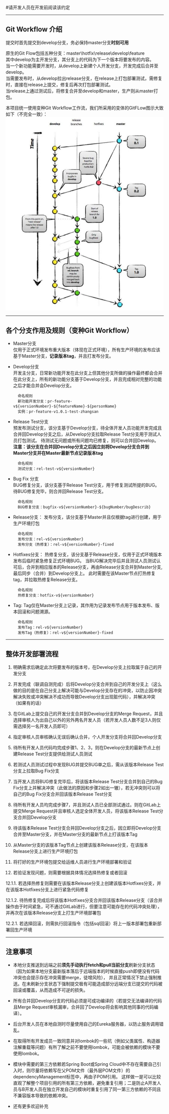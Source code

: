 #请开发人员在开发前阅读该约定

---
## Git Workflow 介绍

提交时首先提交到develop分支，务必保持master分支**时刻可用**

原生的Git Flow包括五种分支：master\hotfix\release\develop\feature  
其中develop为主开发分支，其分支上的代码为下一个版本将要发布的内容。  
当一个新功能需要开发时，从develop上新建个人开发分支，开发完成后合并至develop。  
当需要发布时，从develop拉出release分支，在release上打包部署测试，需修复时，直接在release上提交，修复后再次打包部署测试。  
当release上通过测试后，将修复合并至develop和master，生产则从master打包。 

本项目统一使用变种Git Workflow工作流，我们所采用的变体的GitFLow图示大致如下（不完全一致）：
![变体的GitFLow图示](assets/分支.png)  


---
## 各个分支作用及规则（变种Git Workflow）

- Master分支  
仅用于正式环境发布重大版本（体现在正式环境），所有生产环境的发布应该基于Master分支，**记录版本tag**，并且打发布分支。

- Develop分支  
开发主分支，日常新功能开发在此分支上但其他分支所做的操作最终都会合并在此分支上，所有的新功能分支基于Develop分支，并且完成相对完整的功能之后才能合并会Develop分支。

        命名规则
        新功能开发分支：pr-feature-v${versionNumber}-${featureName}-${personName}
        实例：pr-feature-v1.0.1-test-zhangsan


- Release Test分支  
预发布测试分支，该分支基于Develop分支，待全体开发人员功能开发完成且合并回Develop分支之后，从Develop分支拉取Release Test分支用于测试人员打包测试。
待测试无问题或所有问题均已修复，则可以合并回Develop。  
**注意：该分支在合并回Develop分支之后因立刻将Develop分支合并到Master分支并在Master最新节点记录版本tag**

        命名规则
        测试分支：rel-test-v${versionNumber}
  
- Bug Fix 分支  
BUG修复分支，该分支基于Release Test分支，用于修复测试所提的BUG。
待BUG修复完毕，则合并回Release Test分支。

        命名规则
        BUG修复分支：bugfix-v${versionNumber}-${bugNumber/bugDescrib}


- Release分支：
发布分支，该分支基于Master并且仅根据tag进行创建，用于生产环境打包

        命名规则
        发布分支：rel-v${versionNumber}
        发布分支（热修复）：rel-v${versionNumber}-fixed


- Hotfixes分支：
热修复分支，该分支基于Release分支，仅用于正式环境版本发布后临时紧急修复正式环境BUG。
当BUG解决完毕后并且测试人员测试认可后，合并到相应版本的Release分支，再由Release分支合并到Master分支,最后同步（合并）到Develop分支上。
此时需要在该Master节点打热修复tag，并拉取热修复Release分支。

        命名规则
        热修复分支：hotfix-v${versionNumber}
  
- Tag:
Tag仅在Master分支上记录，其作用为记录发布节点用于版本发布、版本回滚和问题溯源。

        命名规则
        发布Tag：rel-v${versionNumber}
        发布Tag（热修复）：rel-v${versionNumber}-fixed


---
## 整体开发部署流程

1. 明确需求后确定此次将要发布的版本号，在Develop分支上拉取属于自己的开发分支

2. 开发完成（联调自测完成）后将Develop分支合并到自己的开发分支上（这么做的目的是在自己分支上解决可能与Develop分支存在的冲突，以防止因冲突解决失败或冲突解决不成功而导致Develop分支出现脏代码），并解决冲突（如果有的话）

3. 在GitLab上提交自己的开发分支合并到Develop分支的Merge Request，并且选择审核人为出自己以外的另外两名开发人员（若开发人员人数不足3人则仅需选择另一名开发人员即可）

4. 指定审核人员审核确认无误后确认合并，个人开发分支将合并回Develop分支

5. 待所有开发人员代码均完成步骤1、2、3，则在Develop分支的最新节点上创建Release Test分支提供给测试人员测试

6. 若测试人员测试过程中发现BUG并提交BUG单之后，需从该版本Release Test分支上拉取Bug Fix分支

7. 当开发人员将BUG修复完毕后，将该版本Release Test分支合并到自己的Bug Fix分支上并解决冲突（此做法的原因和步骤2如出一辙），若无冲突则可以将自己的Bug Fix分支合并回该版本Release Test分支

8. 待所有开发人员均完成步骤7，并且测试人员已全部测试通过。则在GitLab上提交Merge Request并且审核人选定全体开发人员，将该版本Release Test分支合并回Develop分支

9. 待该版本Release Test分支合并回Develop分支之后，因立即将Develop分支合并至Master分支，并在Master分支的最新节点上打该版本Tag

10. 从Master分支的该版本Tag节点上创建该版本Release分支，在该版本Release分支上进行生产环境打包

11. 将打好的生产环境包提交给运维人员进行生产环境部署和验证

12. 若验证发现问题，则需要根据具体情况选择热修复或者回滚

12.1.1. 若选择热修复则需要在该版本Release分支上创建该版本Hotfixes分支，并在该版本Hotfixes分支上进行紧急代码修复

12.1.2. 待热修复完成后将该版本Hotfixes分支合并回该版本Release分支（该合并操作由于时间紧急，可不通过GitLab进行，但要注意可能存在的代码冲突处理），并再次在该版本Release分支上打生产环境部署包

12.2.1. 若选择回滚，则需执行回滚指令（包括sql回滚）将上一版本部署包重新部署回生产环境


---
## 注意事项

- 本地分支推送到远端之前**须先手动执行fetch和pull当前分支**刷新分支状态（因为如果本地分支最新版本落后于远端版本的时候直接push即便没有代码冲突也会提示存在冲突需要merge，徒增风险），
并且正常情况下禁止强制推送。在未刷新分支状态下强制提交极有可能造成部分远端分支已提交的代码被回滚或覆盖，从而造成不可逆的损失。

- 所有合并回Develop分支的代码必须是可成功编译的（若提交无法编译的代码且Merge Request审核漏审，合并回了Develop将会影响其他同事的代码编译）。

- 后台开发人员在本地自测时尽量使用自己的Eureka服务器，以防止服务调用错乱。

- 在取得所有开发成员一致同意并对lombok的一些坑（例如父类属性、构造器注解重载等问题）有所了解之前不要使用lombok，可能会被依赖的模块不要使用lombok。

- 模块中需要的第三方依赖若Spring Boot或Spring Cloud中不存在需要自己引入时，则尽量将依赖写在父POM文件（最外层POM文件）的dependencyManagement标签中，再由子POM引用。
这样做一是可以比较直观了解整个项目引用的所有第三方依赖，避免重复引用；二是防止A开发人员与B开发人员在独立开发自己的模块时重复引用了同一第三方依赖的不同且不兼容版本导致的依赖冲突。

- 还有更多欢迎补充
